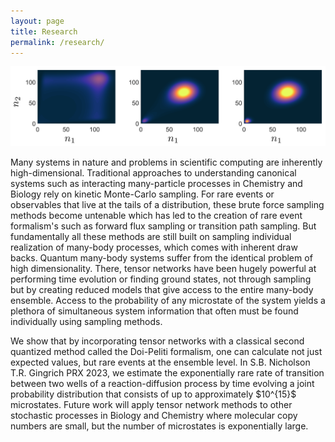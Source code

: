 ```yaml
---
layout: page
title: Research
permalink: /research/
---
```


<div class="figure-container-horizontal-full">
    <div class="figure">
         <img src="../images/output.png">
  </div>
</div>
<p>
Many systems in nature and problems in scientific computing are inherently high-dimensional. Traditional approaches to understanding canonical systems such as interacting many-particle processes in Chemistry and Biology rely on kinetic Monte-Carlo sampling. For rare events or observables that live at the tails of a distribution, these brute force sampling methods become untenable which has led to the creation of rare event formalism's such as forward flux sampling or transition path sampling. But fundamentally all these methods are still built on sampling individual realization of many-body processes, which comes with inherent draw backs. Quantum many-body systems suffer from the identical problem of high dimensionality. There, tensor networks have been hugely powerful at performing time evolution or finding ground states, not through sampling but by creating reduced models that give access to the entire many-body ensemble. Access to the probability of any microstate of the system yields a plethora of simultaneous system information that often must be found individually using sampling methods.
</p>
<p>
We show that by incorporating tensor networks with a classical second quantized method called the Doi-Peliti formalism, one can calculate not just expected values, but rare events at the ensemble level. In S.B. Nicholson T.R. Gingrich PRX 2023, we estimate the exponentially rare rate of transition between two wells of a reaction-diffusion process by time evolving a joint probability distribution that consists of up to approximately $10^{15}$ microstates. Future work will apply tensor network methods to other stochastic processes in Biology and Chemistry where molecular copy numbers are small, but the number of microstates is exponentially large.
</p>
